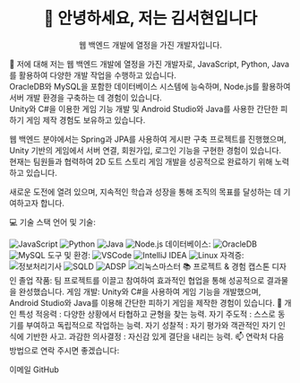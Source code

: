 <h1 align="center">👋 안녕하세요, 저는 김서현입니다</h1>
<p align="center">
  웹 백엔드 개발에 열정을 가진 개발자입니다.
</p>
🚀 저에 대해
저는 웹 백엔드 개발에 열정을 가진 개발자로, JavaScript, Python, Java를 활용하여 다양한 개발 작업을 수행하고 있습니다.<br>
OracleDB와 MySQL을 포함한 데이터베이스 시스템에 능숙하며, Node.js를 활용하여 서버 개발 환경을 구축하는 데 경험이 있습니다.<br>
Unity와 C#을 이용한 게임 기능 개발 및 Android Studio와 Java를 사용한 간단한 피하기 게임 제작 경험도 보유하고 있습니다.

웹 백엔드 분야에서는 Spring과 JPA를 사용하여 게시판 구축 프로젝트를 진행했으며,<br>
Unity 기반의 게임에서 서버 연결, 회원가입, 로그인 기능을 구현한 경험이 있습니다.<br>
현재는 팀원들과 협력하여 2D 도트 스토리 게임 개발을 성공적으로 완료하기 위해 노력하고 있습니다.

새로운 도전에 열려 있으며, 지속적인 학습과 성장을 통해 조직의 목표를 달성하는 데 기여하고자 합니다.

💻 기술 스택
언어 및 기술:

<span>
  <img src="https://img.shields.io/badge/JavaScript-F7DF1E?style=flat&logo=javascript&logoColor=20232a" alt="JavaScript" />
  <img src="https://img.shields.io/badge/Python-3670A0?style=flat&logo=python&logoColor=ffdd54" alt="Python" />
  <img src="https://img.shields.io/badge/Java-007396?style=flat&logo=java&logoColor=white" alt="Java" />
  <img src="https://img.shields.io/badge/Node.js-339933?style=flat&logo=node.js&logoColor=white" alt="Node.js" />
</span>
데이터베이스:

<span>
  <img src="https://img.shields.io/badge/OracleDB-F80000?style=flat&logo=oracle&logoColor=white" alt="OracleDB" />
  <img src="https://img.shields.io/badge/MySQL-4479A1?style=flat&logo=mysql&logoColor=white" alt="MySQL" />
</span>
도구 및 환경:

<span>
  <img src="https://img.shields.io/badge/VSCode-007ACC?style=flat&logo=visual-studio-code&logoColor=white" alt="VSCode" />
  <img src="https://img.shields.io/badge/IntelliJ%20IDEA-000000?style=flat&logo=intellij-idea&logoColor=white" alt="IntelliJ IDEA" />
  <img src="https://img.shields.io/badge/Linux-FCC624?style=flat&logo=linux&logoColor=black" alt="Linux" />
</span>
자격증:

<span>
  <img src="https://img.shields.io/badge/정보처리기사-006400?style=flat&logo=certificate&logoColor=white" alt="정보처리기사" />
  <img src="https://img.shields.io/badge/SQLD-005C4D?style=flat&logo=database&logoColor=white" alt="SQLD" />
  <img src="https://img.shields.io/badge/ADSP-FF4F00?style=flat&logo=certification&logoColor=white" alt="ADSP" />
  <img src="https://img.shields.io/badge/리눅스마스터-003C5A?style=flat&logo=linux&logoColor=white" alt="리눅스마스터" />
</span>
📚 프로젝트 & 경험
캡스톤 디자인 졸업 작품: 팀 프로젝트를 이끌고 참여하여 효과적인 협업을 통해 성공적으로 결과물을 완성했습니다.
게임 개발: Unity와 C#을 사용하여 게임 기능을 개발했으며, Android Studio와 Java를 이용해 간단한 피하기 게임을 제작한 경험이 있습니다.
🧩 개인 특성
적응력 : 다양한 상황에서 타협하고 균형을 찾는 능력.
자기 주도적 : 스스로 동기를 부여하고 독립적으로 작업하는 능력.
자기 성찰적 : 자기 평가와 객관적인 자기 인식에 기반한 사고.
과감한 의사결정 : 자신감 있게 결단을 내리는 능력.
📫 연락처
다음 방법으로 연락 주시면 좋겠습니다:

이메일
GitHub
